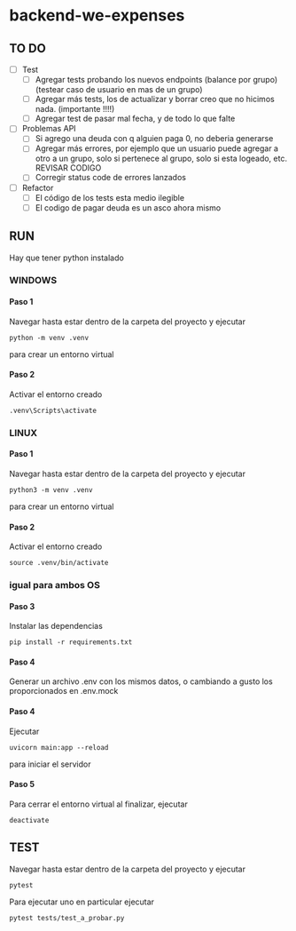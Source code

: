 # backend-we-expenses

## TO DO

- [ ] Test
    - [ ] Agregar tests probando los nuevos endpoints (balance por grupo) (testear caso de usuario en mas de un grupo)
    - [ ] Agregar más tests, los de actualizar y borrar creo que no hicimos nada. (importante !!!!)
    - [ ] Agregar test de pasar mal fecha, y de todo lo que falte
- [ ] Problemas API
    - [ ] Si agrego una deuda con q alguien paga 0, no deberia generarse 
    - [ ] Agregar más errores, por ejemplo que un usuario puede agregar a otro a un grupo, solo si pertenece al grupo, solo si esta logeado, etc. REVISAR CODIGO
    - [ ] Corregir status code de errores lanzados

- [ ] Refactor
    - [ ] El código de los tests esta medio ilegible
    - [ ] El codigo de pagar deuda es un asco ahora mismo

## RUN

Hay que tener python instalado
### WINDOWS
#### Paso 1

Navegar hasta estar dentro de la carpeta del proyecto y ejecutar

`python -m venv .venv` 

para crear un entorno virtual

#### Paso 2

Activar el entorno creado

`.venv\Scripts\activate` 

### LINUX

#### Paso 1

Navegar hasta estar dentro de la carpeta del proyecto y ejecutar

`python3 -m venv .venv` 

para crear un entorno virtual

#### Paso 2

Activar el entorno creado

`source .venv/bin/activate` 

### igual para ambos OS

#### Paso 3

Instalar las dependencias

`pip install -r requirements.txt`

#### Paso 4

Generar un archivo .env con los mismos datos, o cambiando a gusto los proporcionados en .env.mock

#### Paso 4

Ejecutar

`uvicorn main:app --reload`

para iniciar el servidor

#### Paso 5

Para cerrar el entorno virtual al finalizar, ejecutar 

`deactivate`

## TEST

Navegar hasta estar dentro de la carpeta del proyecto y ejecutar

`pytest` 

Para ejecutar uno en particular ejecutar

`pytest tests/test_a_probar.py`
